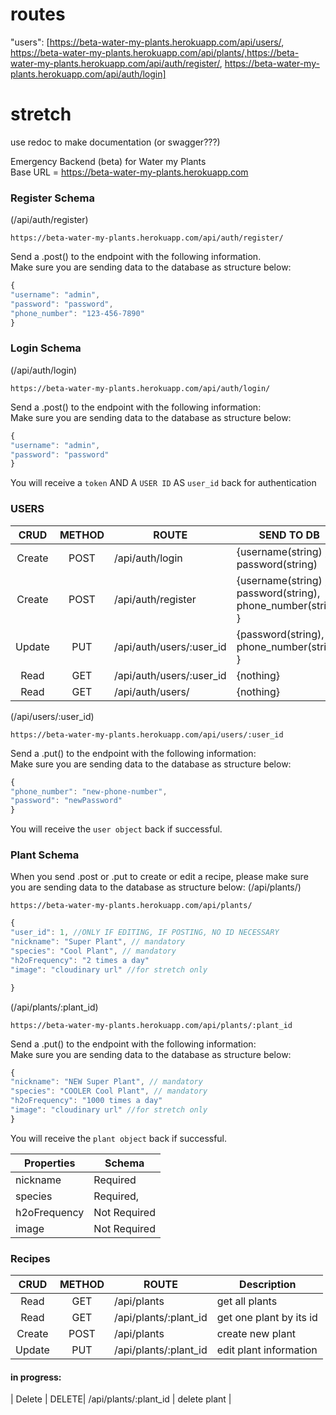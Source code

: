 # routes

"users": [https://beta-water-my-plants.herokuapp.com/api/users/,
https://beta-water-my-plants.herokuapp.com/api/plants/,https://beta-water-my-plants.herokuapp.com/api/auth/register/,
https://beta-water-my-plants.herokuapp.com/api/auth/login]

# stretch

use redoc to make documentation (or swagger???)

Emergency Backend (beta) for Water my Plants<br/>
Base URL = https://beta-water-my-plants.herokuapp.com <br/>

### Register Schema

(/api/auth/register)<br/>

```
https://beta-water-my-plants.herokuapp.com/api/auth/register/
```

Send a .post() to the endpoint with the following information.<br/>
Make sure you are sending data to the database as structure below:

```js
{
"username": "admin",
"password": "password",
"phone_number": "123-456-7890"
}
```

### Login Schema

(/api/auth/login)<br/>

```
https://beta-water-my-plants.herokuapp.com/api/auth/login/
```

Send a .post() to the endpoint with the following information:<br/>
Make sure you are sending data to the database as structure below:

```js
{
"username": "admin",
"password": "password"
}
```

You will receive a `token` AND A `USER ID` AS `user_id` back for authentication<br/>

### USERS

|  CRUD  | METHOD | ROUTE                    | SEND TO DB                                                   |
| :----: | :----: | ------------------------ | ------------------------------------------------------------ |
| Create |  POST  | /api/auth/login          | {username(string) , password(string)                         |
| Create |  POST  | /api/auth/register       | {username(string) , password(string), phone_number(string) } |
| Update |  PUT   | /api/auth/users/:user_id | {password(string), phone_number(string) }                    |
|  Read  |  GET   | /api/auth/users/:user_id | {nothing}                                                    |
|  Read  |  GET   | /api/auth/users/         | {nothing}                                                    |

(/api/users/:user_id)<br/>

```
https://beta-water-my-plants.herokuapp.com/api/users/:user_id
```

Send a .put() to the endpoint with the following information:<br/>
Make sure you are sending data to the database as structure below:

```js
{
"phone_number": "new-phone-number",
"password": "newPassword"
}
```

You will receive the `user object` back if successful.<br/>

### Plant Schema

When you send .post or .put to create or edit a recipe, please make sure you are sending data to the database as structure below:
(/api/plants/)<br/>

```
https://beta-water-my-plants.herokuapp.com/api/plants/
```

```js
{
"user_id": 1, //ONLY IF EDITING, IF POSTING, NO ID NECESSARY
"nickname": "Super Plant", // mandatory
"species": "Cool Plant", // mandatory
"h2oFrequency": "2 times a day"
"image": "cloudinary url" //for stretch only

}
```

(/api/plants/:plant_id)<br/>

```
https://beta-water-my-plants.herokuapp.com/api/plants/:plant_id
```

Send a .put() to the endpoint with the following information:<br/>
Make sure you are sending data to the database as structure below:

```js
{
"nickname": "NEW Super Plant", // mandatory
"species": "COOLER Cool Plant", // mandatory
"h2oFrequency": "1000 times a day"
"image": "cloudinary url" //for stretch only
}
```

You will receive the `plant object` back if successful.<br/>

| Properties   | Schema       |
| ------------ | ------------ |
| nickname     | Required     |
| species      | Required,    |
| h2oFrequency | Not Required |
| image        | Not Required |

### Recipes

|  CRUD  | METHOD | ROUTE                 | Description             |
| :----: | :----: | --------------------- | ----------------------- |
|  Read  |  GET   | /api/plants           | get all plants          |
|  Read  |  GET   | /api/plants/:plant_id | get one plant by its id |
| Create |  POST  | /api/plants           | create new plant        |
| Update |  PUT   | /api/plants/:plant_id | edit plant information  |

#### in progress:

| Delete | DELETE| /api/plants/:plant_id | delete plant |
